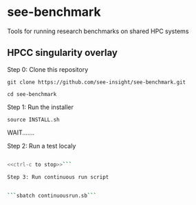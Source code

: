 # see-benchmark
Tools for running research benchmarks on shared HPC systems

## HPCC singularity overlay

Step 0: Clone this repository

```git clone https://github.com/see-insight/see-benchmark.git``` 

```cd see-benchmark```

Step 1: Run the installer  

```source INSTALL.sh```

WAIT.......

Step 2: Run a test localy

```./testrunlocal.sh

<<ctrl-c to stop>>```

Step 3: Run continuous run script


```sbatch continuousrun.sb```



 
